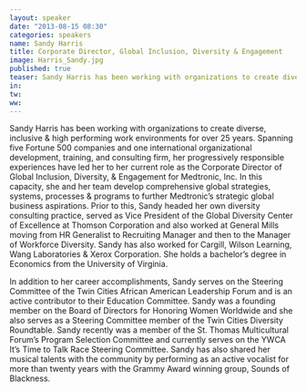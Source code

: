 ```yaml
---
layout: speaker
date: "2013-08-15 08:30"
categories: speakers
name: Sandy Harris
title: Corporate Director, Global Inclusion, Diversity & Engagement
image: Harris_Sandy.jpg
published: true
teaser: Sandy Harris has been working with organizations to create diverse, inclusive & high performing work environments for over 25 years.  
in:
tw:
ww: 
---
```

Sandy Harris has been working with organizations to create diverse, inclusive & high performing work environments for over 25 years.  Spanning five Fortune 500 companies and one international organizational development, training, and consulting firm, her progressively responsible experiences have led her to her current role as the Corporate Director of Global Inclusion, Diversity, & Engagement for Medtronic, Inc. In this capacity, she and her team develop comprehensive global strategies, systems, processes & programs to further Medtronic’s strategic global business aspirations. Prior to this, Sandy headed her own diversity consulting practice, served as Vice President of the Global Diversity Center of Excellence at Thomson Corporation and also worked at General Mills moving from HR Generalist to Recruiting Manager and then to the Manager of Workforce Diversity. Sandy has also worked for Cargill, Wilson Learning, Wang Laboratories & Xerox Corporation. She holds a bachelor’s degree in Economics from the University of Virginia.

In addition to her career accomplishments, Sandy serves on the Steering Committee of the Twin Cities African American Leadership Forum and is an active contributor to their Education Committee. Sandy was a founding member on the Board of Directors for Honoring Women Worldwide and she also serves as a Steering Committee member of the Twin Cities Diversity Roundtable. Sandy recently was a member of the St. Thomas Multicultural Forum’s Program Selection Committee and currently serves on the YWCA It’s Time to Talk Race Steering Committee. Sandy has also shared her musical talents with the community by performing as an active vocalist for more than twenty years with the Grammy Award winning group, Sounds of Blackness.

